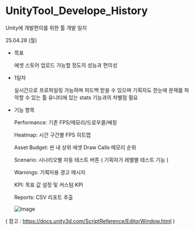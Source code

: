 # UnityTool_Develope_History

Unity에 개발편의를 위한 툴 개발 일지

25.04.28 (월)
- 목표
  
  에셋 스토어 업로드 가능할 정도의 성능과 편의성

- 1일차
  
  실시간으로 프로파일링 가능하며 피드백 받을 수 있으며 기획자도 한눈에 문제를 파악할 수 있는 툴
  유니티에 있는 stats 기능과의 차별점 필요
  
- 기능 항목
  
  Performance: 기존 FPS/메모리/드로우콜/배칭
  
  Heatmap: 시간 구간별 FPS 히트맵
  
  Asset Budget: 씬 내 상위 에셋 Draw Calls·메모리 순위
  
  Scenario: 시나리오별 자동 테스트 버튼 ( 기획자가 레벨별 테스트 기능 )
  
  Warnings: 기획자용 경고 메시지
  
  KPI: 목표 값 설정 및 커스텀 KPI
  
  Reports: CSV 리포트 추출
  
  ![Image](https://github.com/user-attachments/assets/237d2645-4673-441d-a397-ad4ed99cf5be)
  
( 참고 : https://docs.unity3d.com/ScriptReference/EditorWindow.html  )
